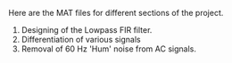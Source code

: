 Here are the MAT files for different sections of the project. 
1. Designing of the Lowpass FIR filter.
2. Differentiation of various signals
3. Removal of 60 Hz 'Hum' noise from AC signals.

